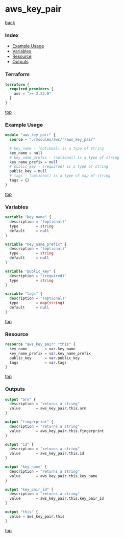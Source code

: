 # aws_key_pair

[back](../aws.md)

### Index

- [Example Usage](#example-usage)
- [Variables](#variables)
- [Resource](#resource)
- [Outputs](#outputs)

### Terraform

```terraform
terraform {
  required_providers {
    aws = ">= 3.22.0"
  }
}
```

[top](#index)

### Example Usage

```terraform
module "aws_key_pair" {
  source = "./modules/aws/r/aws_key_pair"

  # key_name - (optional) is a type of string
  key_name = null
  # key_name_prefix - (optional) is a type of string
  key_name_prefix = null
  # public_key - (required) is a type of string
  public_key = null
  # tags - (optional) is a type of map of string
  tags = {}
}
```

[top](#index)

### Variables

```terraform
variable "key_name" {
  description = "(optional)"
  type        = string
  default     = null
}

variable "key_name_prefix" {
  description = "(optional)"
  type        = string
  default     = null
}

variable "public_key" {
  description = "(required)"
  type        = string
}

variable "tags" {
  description = "(optional)"
  type        = map(string)
  default     = null
}
```

[top](#index)

### Resource

```terraform
resource "aws_key_pair" "this" {
  key_name        = var.key_name
  key_name_prefix = var.key_name_prefix
  public_key      = var.public_key
  tags            = var.tags
}
```

[top](#index)

### Outputs

```terraform
output "arn" {
  description = "returns a string"
  value       = aws_key_pair.this.arn
}

output "fingerprint" {
  description = "returns a string"
  value       = aws_key_pair.this.fingerprint
}

output "id" {
  description = "returns a string"
  value       = aws_key_pair.this.id
}

output "key_name" {
  description = "returns a string"
  value       = aws_key_pair.this.key_name
}

output "key_pair_id" {
  description = "returns a string"
  value       = aws_key_pair.this.key_pair_id
}

output "this" {
  value = aws_key_pair.this
}
```

[top](#index)